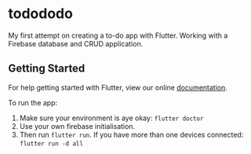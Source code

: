 # todododo

My first attempt on creating a to-do app with Flutter. Working with a Firebase database and CRUD application.

## Getting Started

For help getting started with Flutter, view our online
[documentation](https://flutter.io/).

To run the app:

1. Make sure your environment is aye okay: `flutter doctor`
2. Use your own firebase initialisation. 
3. Then run `flutter run`. If you have more than one devices connected: `flutter run -d all`